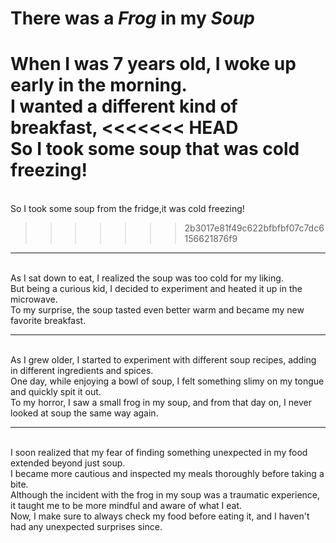# __There was a _Frog_ in my _Soup___

When I was 7 years old, I woke up early in the morning.
<br/>I wanted a different kind of breakfast,
<<<<<<< HEAD
<br/>So I took some soup that was cold freezing!
=======
<br/>So I took some soup from the fridge,it was cold freezing!
>>>>>>> 2b3017e81f49c622bfbfbf07c7dc6156621876f9

------------------------------------------------------------------------------------
<!--Steve -->
<br/>As I sat down to eat, I realized the soup was too cold for my liking.
<br/>But being a curious kid, I decided to experiment and heated it up in the microwave.
<br/>To my surprise, the soup tasted even better warm and became my new favorite breakfast.

------------------------------------------------------------------------------------
<!--Thom --> 

</br>As I grew older, I started to experiment with different soup recipes, adding in different ingredients and spices.
</br>One day, while enjoying a bowl of soup, I felt something slimy on my tongue and quickly spit it out.
</br>To my horror, I saw a small frog in my soup, and from that day on, I never looked at soup the same way again.

-------------------------------------------------------------------------------------

<!--Julien -->

</br>I soon realized that my fear of finding something unexpected in my food extended beyond just soup.
</br>I became more cautious and inspected my meals thoroughly before taking a bite.
</br>Although the incident with the frog in my soup was a traumatic experience, it taught me to be more mindful and aware of what I eat.
</br>Now, I make sure to always check my food before eating it, and I haven't had any unexpected surprises since.
